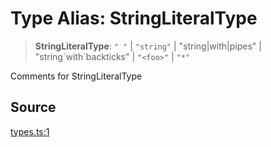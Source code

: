 # Type Alias: StringLiteralType

> **StringLiteralType**: `" "` \| `"string"` \| "string\|with\|pipes" \| "string\`with\`backticks" \| `"<foo>"` \| `"*"`

Comments for StringLiteralType

## Source

[types.ts:1](http://source-url)
